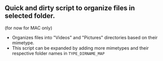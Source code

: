 ## Quick and dirty script to organize files in selected folder.
(for now for MAC only)

- Organizes files into "Videos" and "Pictures" directories based on their mimetype.
- This script can be expanded by adding more mimetypes and their respective folder names in `TYPE_DIRNAME_MAP`
